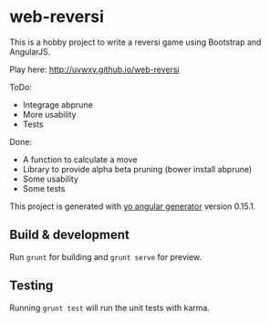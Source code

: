 # web-reversi

This is a hobby project to write a reversi game using Bootstrap and AngularJS.

Play here: http://uvwxy.github.io/web-reversi

ToDo:

- Integrage abprune
- More usability
- Tests


Done:

- A function to calculate a move
- Library to provide alpha beta pruning (bower install abprune)
- Some usability
- Some tests


This project is generated with [yo angular generator](https://github.com/yeoman/generator-angular)
version 0.15.1.

## Build & development

Run `grunt` for building and `grunt serve` for preview.

## Testing

Running `grunt test` will run the unit tests with karma.
